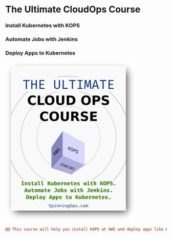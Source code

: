 # The Ultimate CloudOps Course
### Install Kubernetes with KOPS
### Automate Jobs with Jenkins
### Deploy Apps to Kubernetes

![alt text](pics/cover_cloud_ops_course.png)


```diff
@@ This course will help you install KOPS at AWS and deploy apps like WordPress and Flask to Kubernetes and Automate jobs with Jenkins installed as a pod in Kubernetes.@@
```